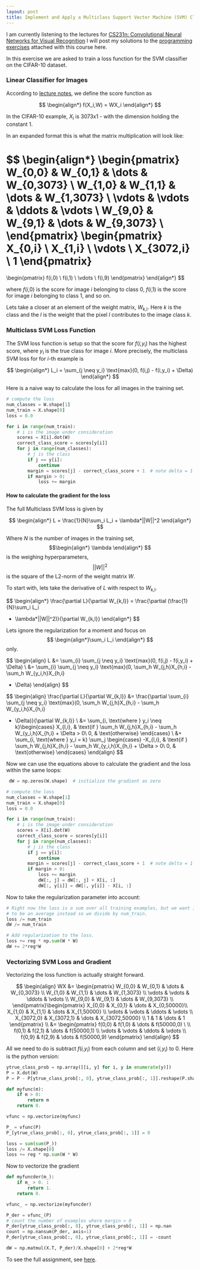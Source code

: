 ```yaml
---
layout: post
title: Implement and Apply a Multiclass Support Vector Machine (SVM) Classifier -- Exercise
---
```


I am currently listening to the lectures for 
[CS231n: Convolutional Neural Networks for Visual Recognition](https://www.youtube.com/watch?v=vT1JzLTH4G4&list=PL3FW7Lu3i5JvHM8ljYj-zLfQRF3EO8sYv&index=1)
I will post my solutions to the [programming exercises](http://cs231n.github.io/) attached with this course here.

In this exercise we are asked to train a loss function for the SVM classifier 
on the CIFAR-10 dataset. 

### Linear Classifier for Images

According to [lecture notes](http://cs231n.github.io/linear-classify/), we define the 
score function as

$$
\begin{align*}
  f(X_i,W) = WX_i
\end{align*}
$$

In the CIFAR-10 example, *X*<sub>i</sub> is 3073x1 - with the dimension holding the constant 1.

In an expanded format this is what the matrix multiplication will look like:

$$
\begin{align*}
  \begin{pmatrix}
W_{0,0} & W_{0,1} & \dots & W_{0,3073} \\
W_{1,0} & W_{1,1} & \dots & W_{1,3073} \\
\vdots & \vdots & \ddots & \vdots \\
W_{9,0} & W_{9,1} & \dots & W_{9,3073} \\
\end{pmatrix}
\begin{pmatrix}
X_{0,i} \\
X_{1,i} \\
\vdots \\
X_{3072,i} \\
1
\end{pmatrix}
=
\begin{pmatrix}
f(i,0) \\
f(i,1) \\
\vdots \\
f(i,9)
\end{pmatrix}
\end{align*}
$$

where *f*(*i*,0) is the score for image *i* belonging to class 0, *f*(*i*,1) is the 
score for image *i* belonging to class 1, and so on.

Lets take a closer at an element of the weight matrix, *W*<sub>k,l</sub>. Here *k* 
is the class and the *l* is the weight that the pixel *l* contributes to the image
class *k*.

### Multiclass SVM Loss Function

The SVM loss function is setup so that the score for *f*(*i,y*<sub>i</sub>) has the highest 
score, where *y*<sub>i</sub> is the true class for image *i*. More precisely, the 
multiclass SVM loss for for *i*-th example is

$$
\begin{align*}
L_i = \sum_{j \neq y_i} \text{max}(0, f(i,j) - f(i,y_i) + \Delta)
\end{align*}
$$

Here is a naive way to calculate the loss for all images in the training set.

```python
# compute the loss
num_classes = W.shape[1]
num_train = X.shape[0]
loss = 0.0

for i in range(num_train):
    # i is the image under consideration
    scores = X[i].dot(W)
    correct_class_score = scores[y[i]]
    for j in range(num_classes):
        # j is the class
        if j == y[i]:
            continue
        margin = scores[j] - correct_class_score + 1  # note delta = 1
        if margin > 0:
            loss += margin
```

#### How to calculate the gradient for the loss

The full Multiclass SVM loss is given by

$$
\begin{align*}
L = \frac{1}{N}\sum_i L_i + \lambda*||W||^2
\end{align*}
$$

Where *N* is the number of images in the training set, $$\begin{align*}
\lambda
\end{align*}
$$ is the weighing hyperparameters, $$||W||^2$$ is the square of the L2-norm of 
the weight matrix *W*. 

To start with, lets take the derivative of *L* with respect to *W*<sub>k,l</sub>.

$$
\begin{align*}
\frac{\partial L}{\partial W_{k,l}} = \frac{\partial (\frac{1}{N}\sum_i L_i 
+ \lambda*||W||^2)}{\partial W_{k,l}}
\end{align*}
$$

Lets ignore the regularization for a moment and focus on $$
\begin{align*}\sum_i L_i
\end{align*}
$$ only.

$$
\begin{align}
L &= \sum_{i} \sum_{j \neq y_i} \text{max}(0, f(i,j) - f(i,y_i) + \Delta) \\
&= \sum_{i} \sum_{j \neq y_i} \text{max}(0, \sum_h W_{j,h}X_{h,i} - \sum_h W_{y_i,h}X_{h,i}
 + \Delta)
\end{align}
$$

$$
\begin{align}
\frac{\partial L}{\partial W_{k,l}} &=
\frac{\partial \sum_{i} \sum_{j \neq y_i} \text{max}(0, \sum_h W_{j,h}X_{h,i} - \sum_h W_{y_i,h}X_{h,i}
 + \Delta)}{\partial W_{k,l}} \\
 &= \sum_{i, \text{where } y_i \neq k}\begin{cases}
    X_{l,i}, & \text{if } \sum_h W_{j,h}X_{h,i} - \sum_h W_{y_i,h}X_{h,i} + \Delta > 0\\
    0,              & \text{otherwise}
    \end{cases} \\
&+ \sum_{i, \text{where } y_i = k} \sum_j \begin{cases}
    -X_{l,i}, & \text{if } \sum_h W_{j,h}X_{h,i} - \sum_h W_{y_i,h}X_{h,i} + \Delta > 0\\
    0,              & \text{otherwise}
    \end{cases}
\end{align}
$$

Now we can use the equations above to calculate the gradient and the loss within the 
same loops:

```python
 dW = np.zeros(W.shape)  # initialize the gradient as zero

# compute the loss
num_classes = W.shape[1]
num_train = X.shape[0]
loss = 0.0

for i in range(num_train):
    # i is the image under consideration
    scores = X[i].dot(W)
    correct_class_score = scores[y[i]]
    for j in range(num_classes):
        # j is the class
        if j == y[i]:
            continue
        margin = scores[j] - correct_class_score + 1  # note delta = 1
        if margin > 0:
            loss += margin
            dW[:, j] = dW[:, j] + X[i, :]
            dW[:, y[i]] = dW[:, y[i]] - X[i, :]
```

Now to take the regularization parameter into account:

```python
# Right now the loss is a sum over all training examples, but we want it
# to be an average instead so we divide by num_train.
loss /= num_train
dW /= num_train

# Add regularization to the loss.
loss += reg * np.sum(W * W)
dW += 2*reg*W
```

### Vectorizing SVM Loss and Gradient

Vectorizing the loss function is actually straight forward.

$$
\begin{align}
WX &= \begin{pmatrix}
W_{0,0} & W_{0,1} & \dots & W_{0,3073} \\
W_{1,0} & W_{1,1} & \dots & W_{1,3073} \\
\vdots & \vdots & \ddots & \vdots \\
W_{9,0} & W_{9,1} & \dots & W_{9,3073} \\
\end{pmatrix}\begin{pmatrix}
X_{0,0} & X_{0,1} & \dots & X_{0,50000}\\
X_{1,0} & X_{1,1} & \dots & X_{1,50000} \\
\vdots & \vdots & \ddots & \vdots \\
X_{3072,0} & X_{3072,1} & \dots & X_{3072,50000} \\
1 & 1 & \dots & 1
\end{pmatrix} \\
&= \begin{pmatrix}
f(0,0) & f(1,0) & \dots & f(50000,0) \ \\
f(0,1) & f(2,1) & \dots & f(50000,1) \\
\vdots & \vdots & \ddots &  \vdots \\
f{0,9} & f(2,9) & \dots & f(50000,9)
\end{pmatrix}
\end{align}
$$

All we need to do is subtract *f*(*i,y*<sub>i</sub>) from each column and set 
(*i,y*<sub>i</sub>) to 0. Here is the python version:

```python
ytrue_class_prob = np.array([[i, y] for i, y in enumerate(y)])
P = X.dot(W)
P = P - P[ytrue_class_prob[:, 0], ytrue_class_prob[:, 1]].reshape(P.shape[0], 1) + 1

def myfunc(m):
    if m > 0:
        return m
    return 0.

vfunc = np.vectorize(myfunc)

P_ = vfunc(P)
P_[ytrue_class_prob[:, 0], ytrue_class_prob[:, 1]] = 0

loss = sum(sum(P_))
loss /= X.shape[0]
loss += reg * np.sum(W * W)
```

Now to vectorize the gradient

```python
def myfuncder(m_):
    if m_ > 0. :
        return 1.
    return 0.

vfunc_ = np.vectorize(myfuncder)

P_der = vfunc_(P)
# count the number of examples where margin > 0
P_der[ytrue_class_prob[:, 0], ytrue_class_prob[:, 1]] = np.nan
count = np.nansum(P_der, axis=1)
P_der[ytrue_class_prob[:, 0], ytrue_class_prob[:, 1]] = -count

dW = np.matmul(X.T, P_der)/X.shape[0] + 2*reg*W
```

To see the full assignment, see [here](https://github.com/usmanr149/CS231n/blob/master/assignment1/svm.ipynb).